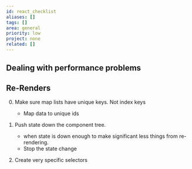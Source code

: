 ```yaml
---
id: react_checklist
aliases: []
tags: []
area: general
priority: low
project: none
related: []
---
```


## Dealing with performance problems

## Re-Renders

0. Make sure map lists have unique keys. Not index keys

   - Map data to unique ids

1. Push state down the component tree.

   - when state is down enough to make significant less things from
     re-rendering.
   - Stop the state change

2. Create very specific selectors
